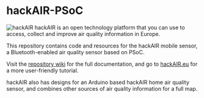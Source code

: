 # hackAIR-PSoC

![hackAIR](images/HackAir-200.png)
hackAIR is an open technology platform that you can use to access, collect and improve air quality information in Europe.

This repository contains code and resources for the hackAIR mobile sensor, a Bluetooth-enabled air quality sensor based on PSoC. 

Visit the [repository wiki](https://github.com/hackair-project/hackAIR-PSoC/wiki) for the full documentation, and go to [hackAIR.eu](http://www.hackair.eu) for a more user-friendly tutorial.

hackAIR also has designs for an Arduino based hackAIR home air quality sensor, and combines other sources of air quality information for a full map. 
